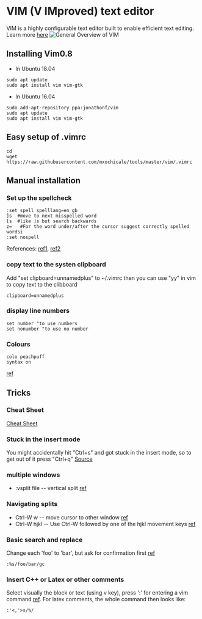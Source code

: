 # VIM (V IMproved) text editor 
VIM is a highly configurable text editor built to enable efficient text editing. Learn more [here](https://vim.sourceforge.io/about.php)
![General Overview of VIM](https://vim.sourceforge.io/images/0xbabaf000l.png)


## Installing Vim0.8
* In Ubuntu 18.04
```
sudo apt update
sudo apt install vim vim-gtk
```

* In Ubuntu 16.04
```
sudo add-apt-repository ppa:jonathonf/vim
sudo apt update
sudo apt install vim vim-gtk
```

## Easy setup of .vimrc
```
cd
wget https://raw.githubusercontent.com/mxochicale/tools/master/vim/.vimrc
```


## Manual installation 
### Set up the spellcheck
```
:set spell spelllang=en_gb
]s  #move to next misspelled word
[s  #like ]s but search backwards
z=   #For the word under/after the cursor suggest correctly spelled wordsi
:set nospell
```

References: [ref1](https://www.linux.com/learn/using-spell-checking-vim), 
[ref2](http://vimdoc.sourceforge.net/htmldoc/spell.html)


### copy text to the systen clipboard
Add "set clipboard=unnamedplus" to ~/.vimrc then
you can use "yy" in vim to copy text to the clibboard 
```
clipboard=unnamedplus
```

### display line numbers
```
set number "to use numbers
set nonumber "to use no number
```

### Colours
```
colo peachpuff
syntax on
```

[ref](https://alvinalexander.com/linux/vi-vim-editor-color-scheme-colorscheme)


## Tricks
### Cheat Sheet
[Cheat Sheet](http://overapi.com/static/cs/vim-cheat-sheet-full.png)


### Stuck in the insert mode
You might accidentally hit "Ctrl+s" and got stuck in the insert mode, 
so to get out of it press "Ctrl+q"
[Source](https://superuser.com/questions/129900/vim-stuck-in-insert-mode)

### multiple windows
* :vsplit file -- vertical split [ref](https://www.cs.oberlin.edu/~kuperman/help/vim/windows.html)

### Navigating splits
* Ctrl-W w -- move cursor to other window [ref](http://vim.wikia.com/wiki/Buffers) 
* Ctrl-W hjkl -- Use Ctrl-W followed by one of the hjkl movement keys [ref](http://vim.wikia.com/wiki/Buffers) 

### Basic search and replace
Change each 'foo' to 'bar', but ask for confirmation first [ref](http://vim.wikia.com/wiki/Search_and_replace)
```
:%s/foo/bar/gc
```

### Insert C++ or Latex or other comments
Select visually the block or text (using v key), press ':' 
for entering a vim command [ref](http://vim.wikia.com/wiki/Insert_C%2B%2B_or_LaTeX_or_other_comments_easily).
For latex comments, the whole command then looks like:
```
:'<,'>s/%/
```

